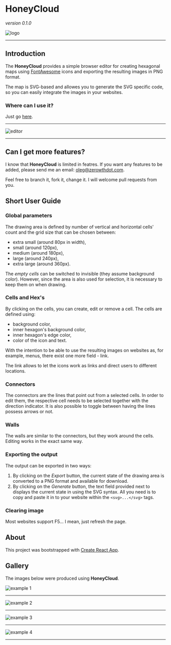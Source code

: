 # HoneyCloud
_version 0.1.0_

![logo](src/HoneyCloud.png)

***

## Introduction
The **HoneyCloud** provides a simple browser editor for creating hexagonal maps using [FontAwesome](https://origin.fontawesome.com/icons?d=gallery) icons and exporting the resulting images in PNG format.

The map is SVG-based and allowes you to generate the SVG specific code, so you can easily integrate the images in your websites.

### Where can I use it?
Just go [here](https://zerowithdot.com/projects/honeycloud/).
***
![editor](examples/editor.png)
***

## Can I get more features?
I know that **HoneyCloud** is limited in featres.
If you want any features to be added, please send me an email: oleg@zerowthdot.com.

Feel free to branch it, fork it, change it.
I will welcome pull requests from you.


## Short User Guide
### Global parameters
The drawing area is defined by number of vertical and horizontal cells' count and the grid size that can be chosen between:
* extra small (around 80px in width),
* small (around 120px),
* medium (around 180px),
* large (around 240px),
* extra large (around 360px).

The _empty cells_ can be switched to invisible (they assume background color).
However, since the area is also used for selection, it is necessary to keep them on when drawing.

### Cells and Hex's
By clicking on the cells, you can create, edit or remove a cell.
The cells are defined using:
* background color,
* inner hexagon's background color,
* inner hexagon's edge color,
* color of the icon and text.

With the intention to be able to use the resulting images on websites as, for example, menus,
there exist one more field - link.

The link allows to let the icons work as links and direct users to different locations.

### Connectors
The connectors are the lines that point out from a selected cells.
In order to edit them, the respective cell needs to be selected together with the direction indicator.
It is also possible to toggle between having the lines possess arrows or not.

### Walls
The walls are similar to the connectors, but they work around the cells.
Editing works in the exact same way.

### Exporting the output
The output can be exported in two ways:
1. By clicking on the _Export_ button, the current state of the drawing area is converted to a PNG format and available for download.
2. By clicking on the _Generate_ button, the text field provided next to displays the current state in using the SVG syntax. All you need is to copy and paste it in to your website within the ```<svg>...</svg>``` tags.

### Clearing image
Most websites support F5... I mean, just refresh the page.

## About
This project was bootstrapped with [Create React App](https://github.com/facebookincubator/create-react-app).

## Gallery
The images below were produced using **HoneyCloud**.

![example 1](examples/example1.png)
***
![example 2](examples/example2.png)
***
![example 3](examples/example3.png)
***
![example 4](examples/example4.png)
***

